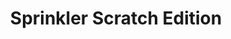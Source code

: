 ---
slug: sprinkler-scratch-edition
title: Sprinkler Scratch Edition
description: "Sprinkler Scratch Edition is an exciting online game. Play for free directly in your browser!"
icon: /images/new_mods/Sprinkler Scratch Edition.png
url: https://wowtbc.net/sprunkin/sprinkler-scratch/index.html
previewImage: /images/new_mods/Sprinkler Scratch Edition.png
type: new mods

# SEO配置
seo:
  title: "Sprinkler Scratch Edition - Play Free Online Game | Fun Browser Games"
  description: "Sprinkler Scratch Edition - Play this fun online game for free in your browser. No download required!"
  ogImage: "/images/new_mods/Sprinkler Scratch Edition.png"
  keywords: "sprinkler-scratch-edition, online game, browser game, free game, new mods game, play online"

videoUrls:
  - https://www.youtube.com/embed/example1
  - https://www.youtube.com/embed/example2

whyPlay:
  title: "Why Play Sprinkler Scratch Edition?"
  items:
    - "Immersive Gameplay: Sprinkler Scratch Edition offers an engaging and immersive gaming experience that will keep you entertained for hours"
    - "Challenging Levels: Test your skills with increasingly difficult challenges and obstacles"
    - "Beautiful Graphics: Enjoy stunning visuals and smooth animations that bring the game world to life"
    - "Regular Updates: New content and features are added regularly to keep the game fresh and exciting"
    - "Free to Play: Experience all the fun without spending a penny"
    - "Community Features: Connect with other players, share strategies, and compete for high scores"
    - "Cross-Platform: Play on any device with a web browser, no downloads required"

features:
  title: "Key Features of Sprinkler Scratch Edition"
  image: "/images/new_mods/Sprinkler Scratch Edition.png"
  items:
    - "Intuitive Controls: Easy to learn controls make Sprinkler Scratch Edition accessible for players of all skill levels"
    - "Multiple Game Modes: Enjoy various gameplay options that provide different challenges and experiences"
    - "Character Customization: Personalize your gaming experience with unique characters and items"
    - "Achievement System: Complete special tasks to earn rewards and recognition"
    - "Leaderboards: Compete with players worldwide and see who can achieve the highest scores"

characteristics:
  title: "Game Characteristics"
  image: "/images/new_mods/Sprinkler Scratch Edition.png"
  items:
    - "Genre: New mods game with elements of strategy and skill"
    - "Difficulty: Suitable for both casual gamers and those seeking a challenge"
    - "Play Time: Quick sessions or extended gameplay, depending on your preference"
    - "Art Style: Vibrant and engaging visuals that enhance the gaming experience"
    - "Sound Design: Immersive audio that complements the gameplay perfectly"

info: "Sprinkler Scratch Edition is an exciting online game that offers players a unique and engaging gaming experience. With its intuitive controls, stunning visuals, and challenging gameplay, Sprinkler Scratch Edition provides hours of entertainment for players of all ages and skill levels. Whether you're looking for a quick gaming session during a break or an extended play session, Sprinkler Scratch Edition delivers an immersive experience that will keep you coming back for more. The game features multiple levels of increasing difficulty, ensuring that players are constantly challenged as they progress. With regular updates adding new content and features, Sprinkler Scratch Edition remains fresh and exciting, providing endless entertainment options for its growing community of players."

howToPlayIntro: "Welcome to Sprinkler Scratch Edition! This guide will walk you through the basics and help you master the game. Whether you're a beginner or looking to improve your skills, these tips and instructions will enhance your gaming experience."

howToPlaySteps:
  - title: "Getting Started"
    description: "Begin your Sprinkler Scratch Edition adventure by familiarizing yourself with the controls. Use your keyboard or mouse to navigate through the game interface. The tutorial will guide you through the basic mechanics and help you understand the objectives."
  - title: "Understanding the Objectives"
    description: "In Sprinkler Scratch Edition, your main goal is to progress through levels by completing specific objectives. Each level presents unique challenges that require different strategies and approaches."
  - title: "Mastering the Controls"
    description: "Practice using the controls to improve your precision and reaction time. Sprinkler Scratch Edition requires quick reflexes and strategic thinking to overcome obstacles and defeat opponents."
  - title: "Utilizing Power-ups"
    description: "Collect power-ups throughout the game to enhance your abilities and overcome difficult challenges. Each power-up offers unique advantages that can be crucial for success."
  - title: "Developing Strategies"
    description: "As you progress in Sprinkler Scratch Edition, develop effective strategies for different scenarios. Analyze patterns, anticipate challenges, and adapt your approach to maximize your performance."

faq:
  title: "Frequently Asked Questions about Sprinkler Scratch Edition"
  items:
    - question: "Is Sprinkler Scratch Edition free to play?"
      answer: "Yes, Sprinkler Scratch Edition is completely free to play directly in your web browser. No downloads or purchases are required to enjoy the full game experience."
    - question: "Can I play Sprinkler Scratch Edition on mobile devices?"
      answer: "Yes, Sprinkler Scratch Edition is optimized for both desktop and mobile play. You can enjoy the game on any device with a web browser and internet connection."
    - question: "Are there any in-game purchases?"
      answer: "While Sprinkler Scratch Edition is free to play, there may be optional in-game purchases available for cosmetic items or additional features that don't affect core gameplay."
    - question: "How often is Sprinkler Scratch Edition updated?"
      answer: "The developers regularly update Sprinkler Scratch Edition with new content, features, and improvements based on player feedback and game performance."
    - question: "Can I play Sprinkler Scratch Edition offline?"
      answer: "Currently, Sprinkler Scratch Edition requires an internet connection to play as it's a browser-based online game."
    - question: "Is Sprinkler Scratch Edition suitable for children?"
      answer: "Yes, Sprinkler Scratch Edition is designed to be family-friendly and suitable for players of all ages."
    - question: "How do I report bugs or issues?"
      answer: "If you encounter any problems while playing Sprinkler Scratch Edition, you can report them through the game's support page or contact the developers directly through their website."
    - question: "Still Have Questions?"
      answer: "If you have additional questions about Sprinkler Scratch Edition that aren't covered in this FAQ, please visit our support center or contact our customer service team for assistance."
---